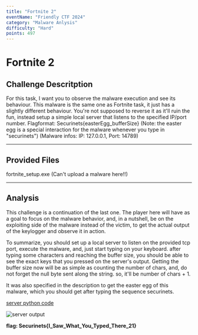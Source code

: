 ```yaml
---
title: "Fortnite 2"
eventName: "Friendly CTF 2024"
category: "Malware Anlysis"
difficulty: "Hard"
points: 497
---
```


#   Fortnite 2

## Challenge Descritption

For this task, I want you to observe the malware execution and see its behaviour. This malware is the same one as Fortnite task, it just has a slightly different behaviour. You're not supposed to reverse it as it'll ruin the fun, instead setup a simple local server that listens to the specified IP/port number. Flagformat: Securinets{easterEgg_bufferSize} (Note: the easter egg is a special interaction for the malware whenever you type in "securinets") (Malware infos: IP: 127.0.0.1, Port: 14789)

---

## Provided Files

fortnite_setup.exe (Can't upload a malware here!!)

---

## Analysis

This challenge is a continuation of the last one. The player here will have as a goal to focus on the malware behavior, and, in a nutshell, be on the exploiting side of the malware instead of the victim, to get the actual output of the keylogger and observe it in action.

To summarize, you should set up a local server to listen on the provided tcp port, execute the malware, and, just start typing on your keyboard. after typing some characters and reaching the buffer size, you should be able to see the exact keys that you pressed on the server's output. Getting the buffer size now will be as simple as counting the number of chars, and, do not forget the null byte sent along the string. so, it'll be number of chars + 1.

 It was also specified in the description to get the easter egg of this malware, which you should get after typing the sequence securinets.

[server python code](/assets/fortnite2/serv.py)

![server output](/assets/friendly/fortnite2/server.png)

**flag: Securinets{I_Saw_What_You_Typed_There_21}**

